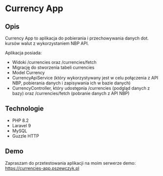# Currency App
## Opis
Currency App to aplikacja do pobierania i przechowywania danych dot. kursów walut z wykorzystaniem NBP API.

Aplikacja posiada:
- Widoki /currencies oraz /currencies/fetch
- Migrację do stworzenia tabeli currencies
- Model Currency
- CurrencyApiService (który wykorzystywany jest w celu połączenia z API NBP, pobierania danych i zapisywania ich w bazie danych)
- CurrencyController, który udostępnia /currencies (podgląd danych z bazy) oraz /currencies/fetch (pobranie danych z API NBP)
## Technologie
- PHP 8.2
- Laravel 9
- MySQL
- Guzzle HTTP
## Demo
Zapraszam do przetestowania aplikacji na moim serwerze demo: https://currencies-app.pszewczyk.pl
